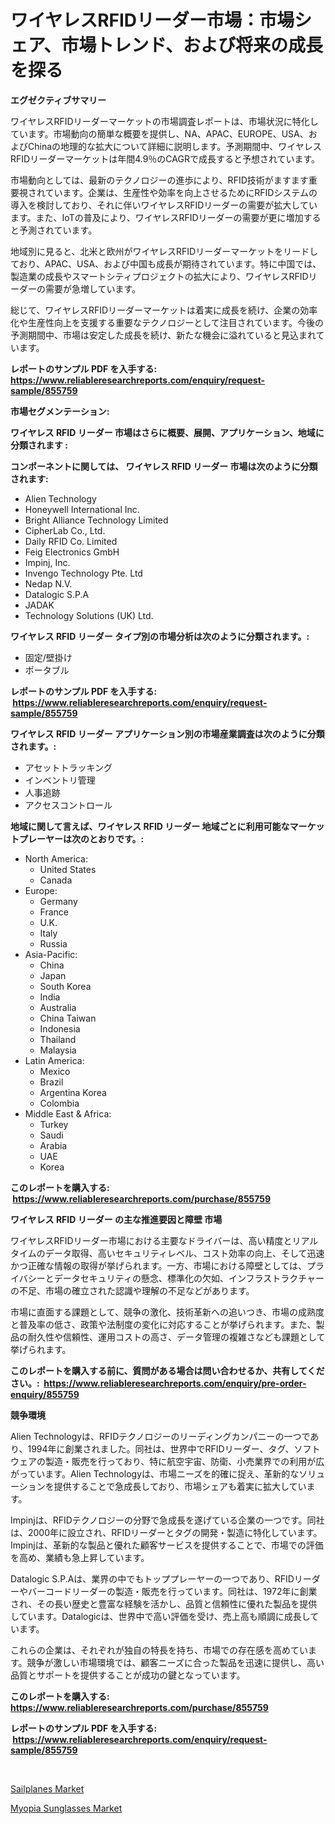<p><h1>ワイヤレスRFIDリーダー市場：市場シェア、市場トレンド、および将来の成長を探る</h1></p><p><strong>エグゼクティブサマリー</strong></p>
<p><p>ワイヤレスRFIDリーダーマーケットの市場調査レポートは、市場状況に特化しています。市場動向の簡単な概要を提供し、NA、APAC、EUROPE、USA、およびChinaの地理的な拡大について詳細に説明します。予測期間中、ワイヤレスRFIDリーダーマーケットは年間4.9％のCAGRで成長すると予想されています。</p><p>市場動向としては、最新のテクノロジーの進歩により、RFID技術がますます重要視されています。企業は、生産性や効率を向上させるためにRFIDシステムの導入を検討しており、それに伴いワイヤレスRFIDリーダーの需要が拡大しています。また、IoTの普及により、ワイヤレスRFIDリーダーの需要が更に増加すると予測されています。</p><p>地域別に見ると、北米と欧州がワイヤレスRFIDリーダーマーケットをリードしており、APAC、USA、および中国も成長が期待されています。特に中国では、製造業の成長やスマートシティプロジェクトの拡大により、ワイヤレスRFIDリーダーの需要が急増しています。</p><p>総じて、ワイヤレスRFIDリーダーマーケットは着実に成長を続け、企業の効率化や生産性向上を支援する重要なテクノロジーとして注目されています。今後の予測期間中、市場は安定した成長を続け、新たな機会に溢れていると見込まれています。</p></p>
<p><strong>レポートのサンプル PDF を入手する: <a href="https://www.reliableresearchreports.com/enquiry/request-sample/855759">https://www.reliableresearchreports.com/enquiry/request-sample/855759</a></strong></p>
<p><strong>市場セグメンテーション:</strong></p>
<p><strong> ワイヤレス RFID リーダー 市場はさらに概要、展開、アプリケーション、地域に分類されます :</strong></p>
<p><strong>コンポーネントに関しては、 ワイヤレス RFID リーダー 市場は次のように分類されます: &nbsp;</strong></p>
<p><ul><li>Alien Technology</li><li>Honeywell International Inc.</li><li>Bright Alliance Technology Limited</li><li>CipherLab Co., Ltd.</li><li>Daily RFID Co. Limited</li><li>Feig Electronics GmbH</li><li>Impinj, Inc.</li><li>Invengo Technology Pte. Ltd</li><li>Nedap N.V.</li><li>Datalogic S.P.A</li><li>JADAK</li><li>Technology Solutions (UK) Ltd.</li></ul></p>
<p><strong> ワイヤレス RFID リーダー タイプ別の市場分析は次のように分類されます。:</strong></p>
<p><ul><li>固定/壁掛け</li><li>ポータブル</li></ul></p>
<p><strong>レポートのサンプル PDF を入手する: &nbsp;<a href="https://www.reliableresearchreports.com/enquiry/request-sample/855759">https://www.reliableresearchreports.com/enquiry/request-sample/855759</a></strong></p>
<p><strong> ワイヤレス RFID リーダー アプリケーション別の市場産業調査は次のように分類されます。:</strong></p>
<p><ul><li>アセットトラッキング</li><li>インベントリ管理</li><li>人事追跡</li><li>アクセスコントロール</li></ul></p>
<p><strong>地域に関して言えば、ワイヤレス RFID リーダー 地域ごとに利用可能なマーケットプレーヤーは次のとおりです。:</strong></p>
<p><ul>
    <li>
        North America:
        <ul>
            <li>United States</li>
            <li>Canada</li>
        </ul>
    </li>
    <li>
        Europe:
        <ul>
            <li>Germany</li>
            <li>France</li>
            <li>U.K.</li>
            <li>Italy</li>
            <li>Russia</li>
        </ul>
    </li>
    <li>
        Asia-Pacific:
        <ul>
            <li>China</li>
            <li>Japan</li>
            <li>South Korea</li>
            <li>India</li>
            <li>Australia</li>
            <li>China Taiwan</li>
            <li>Indonesia</li>
            <li>Thailand</li>
            <li>Malaysia</li>
        </ul>
    </li>
    <li>
        Latin America:
        <ul>
            <li>Mexico</li>
            <li>Brazil</li>
            <li>Argentina Korea</li>
            <li>Colombia</li>
        </ul>
    </li>
    <li>
        Middle East & Africa:
        <ul>
            <li>Turkey</li>
            <li>Saudi</li>
            <li>Arabia</li>
            <li>UAE</li>
            <li>Korea</li>
        </ul>
    </li>
    </ul></p>
<p><strong>このレポートを購入する: &nbsp;<a href="https://www.reliableresearchreports.com/purchase/855759">https://www.reliableresearchreports.com/purchase/855759</a></strong></p>
<p><strong>ワイヤレス RFID リーダー の主な推進要因と障壁 市場</strong></p>
<p><p>ワイヤレスRFIDリーダー市場における主要なドライバーは、高い精度とリアルタイムのデータ取得、高いセキュリティレベル、コスト効率の向上、そして迅速かつ正確な情報の取得が挙げられます。一方、市場における障壁としては、プライバシーとデータセキュリティの懸念、標準化の欠如、インフラストラクチャーの不足、市場の確立された認識や理解の不足などがあります。</p><p>市場に直面する課題として、競争の激化、技術革新への追いつき、市場の成熟度と普及率の低さ、政策や法制度の変化に対応することが挙げられます。また、製品の耐久性や信頼性、運用コストの高さ、データ管理の複雑さなども課題として挙げられます。</p></p>
<p><strong>このレポートを購入する前に、質問がある場合は問い合わせるか、共有してください。:&nbsp; <a href="https://www.reliableresearchreports.com/enquiry/pre-order-enquiry/855759">https://www.reliableresearchreports.com/enquiry/pre-order-enquiry/855759</a></strong></p>
<p><strong>競争環境</strong></p>
<p><p>Alien Technologyは、RFIDテクノロジーのリーディングカンパニーの一つであり、1994年に創業されました。同社は、世界中でRFIDリーダー、タグ、ソフトウェアの製造・販売を行っており、特に航空宇宙、防衛、小売業界での利用が広がっています。Alien Technologyは、市場ニーズを的確に捉え、革新的なソリューションを提供することで急成長しており、市場シェアも着実に拡大しています。</p><p>Impinjは、RFIDテクノロジーの分野で急成長を遂げている企業の一つです。同社は、2000年に設立され、RFIDリーダーとタグの開発・製造に特化しています。Impinjは、革新的な製品と優れた顧客サービスを提供することで、市場での評価を高め、業績も急上昇しています。</p><p>Datalogic S.P.Aは、業界の中でもトッププレーヤーの一つであり、RFIDリーダーやバーコードリーダーの製造・販売を行っています。同社は、1972年に創業され、その長い歴史と豊富な経験を活かし、品質と信頼性に優れた製品を提供しています。Datalogicは、世界中で高い評価を受け、売上高も順調に成長しています。</p><p>これらの企業は、それぞれが独自の特長を持ち、市場での存在感を高めています。競争が激しい市場環境では、顧客ニーズに合った製品を迅速に提供し、高い品質とサポートを提供することが成功の鍵となっています。</p></p>
<p><strong>このレポートを購入する: &nbsp; <a href="https://www.reliableresearchreports.com/purchase/855759">https://www.reliableresearchreports.com/purchase/855759</a></strong></p>
<p><strong>レポートのサンプル PDF を入手する: &nbsp;<a href="https://www.reliableresearchreports.com/enquiry/request-sample/855759">https://www.reliableresearchreports.com/enquiry/request-sample/855759</a></strong><strong></strong></p>
<p>&nbsp;</p>
<p><p><a href="https://summer-dogwood-3e9.notion.site/Sailplanes-Market-Research-Report-Unlocks-Analysis-on-the-Market-Financial-Status-Market-Size-and--2a9c71c61e0b401da1cffbcd06320f80">Sailplanes Market</a></p><p><a href="https://github.com/Sherrillcrooksxa8i18ucf2m/Market-Research-Report-List-1/blob/main/myopia-sunglasses-market.md">Myopia Sunglasses Market</a></p></p>